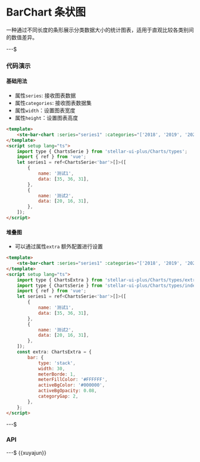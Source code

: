 # BarChart 条状图

一种通过不同长度的条形展示分类数据大小的统计图表，适用于直观比较各类别间的数值差异。

---$

### 代码演示

#### 基础用法

- 属性`series`: 接收图表数据
- 属性`categories`: 接收图表数据集
- 属性`width`：设置图表宽度
- 属性`height`：设置图表高度

```html
<template>
    <ste-bar-chart :series="series1" :categories="['2018', '2019', '2020']" width="660" height="400"></ste-bar-chart>
</template>
<script setup lang="ts">
    import type { ChartsSerie } from 'stellar-ui-plus/Charts/types';
    import { ref } from 'vue';
    let series1 = ref<ChartsSerie<'bar'>[]>([
        {
            name: '测试1',
            data: [35, 36, 31],
        },
        {
            name: '测试2',
            data: [20, 16, 31],
        },
    ]);
</script>
```

#### 堆叠图

- 可以通过属性`extra` 额外配置进行设置

```html
<template>
    <ste-bar-chart :series="series1" :categories="['2018', '2019', '2020']" width="660" height="400" :extra="extra"></ste-bar-chart>
</template>
<script setup lang="ts">
    import type { ChartsExtra } from 'stellar-ui-plus/Charts/types/extra';
    import type { ChartsSerie } from 'stellar-ui-plus/Charts/types/index';
    import { ref } from 'vue';
    let series1 = ref<ChartsSerie<'bar'>[]>([
        {
            name: '测试1',
            data: [35, 36, 31],
        },
        {
            name: '测试2',
            data: [20, 16, 31],
        },
    ]);
    const extra: ChartsExtra = {
        bar: {
            type: 'stack',
            width: 30,
            meterBorde: 1,
            meterFillColor: '#FFFFFF',
            activeBgColor: '#000000',
            activeBgOpacity: 0.08,
            categoryGap: 2,
        },
    };
</script>
```

---$

### API

<!-- props -->

---$
{{xuyajun}}
